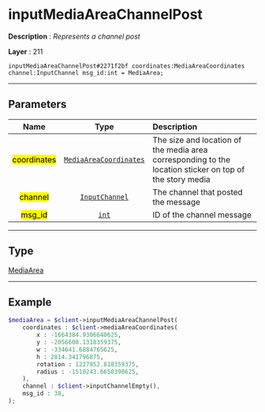 # inputMediaAreaChannelPost

**Description** : *Represents a channel post*

**Layer** : 211

```tl
inputMediaAreaChannelPost#2271f2bf coordinates:MediaAreaCoordinates channel:InputChannel msg_id:int = MediaArea;
```

---

## Parameters

| Name | Type | Description |
| :---: | :---: | :--- |
| <mark>coordinates</mark> | [`MediaAreaCoordinates`](type/MediaAreaCoordinates) | The size and location of the media area corresponding to the location sticker on top of the story media |
| <mark>channel</mark> | [`InputChannel`](type/InputChannel) | The channel that posted the message |
| <mark>msg_id</mark> | [`int`](type/int) | ID of the channel message |

---

## Type

[MediaArea](type/MediaArea)

---

## Example

```php
$mediaArea = $client->inputMediaAreaChannelPost(
	coordinates : $client->mediaAreaCoordinates(
		x : -1664384.9306640625,
		y : -2056608.1318359375,
		w : -334641.6884765625,
		h : 2814.341796875,
		rotation : 1227952.818359375,
		radius : -1510243.6650390625,
	),
	channel : $client->inputChannelEmpty(),
	msg_id : 38,
);
```